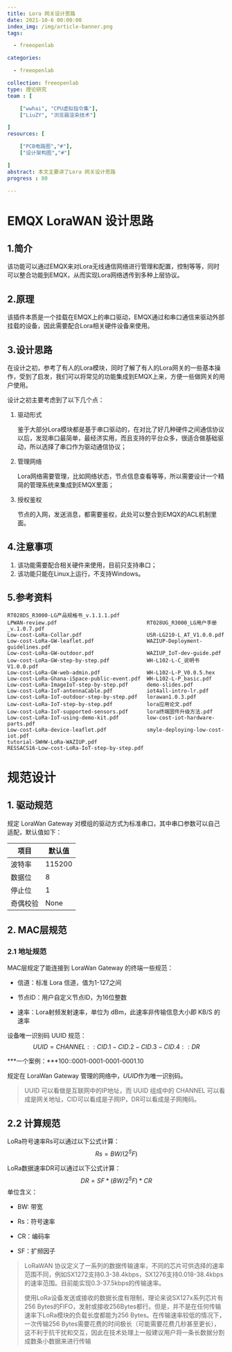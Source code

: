 ```yaml
---
title: Lora 网关设计思路
date: 2021-10-6 00:00:00
index_img: /img/article-banner.png
tags:

  - freeopenlab

categories:

  - freeopenlab

collection: freeopenlab
type: 理论研究
team : [

    ["wwhai", "CPU虚拟指令集"],
    ["LiuZY", "浏览器渲染技术"]

]
resources: [

    ["PCB电路图","#"],
    ["设计架构图","#"]

]
abstract: 本文主要讲了Lora 网关设计思路
progress : 80

---
```


# EMQX LoraWAN 设计思路

## 1.简介

该功能可以通过EMQX来对Lora无线通信网络进行管理和配置，控制等等，同时可以整合功能到EMQX，从而实现Lora网络透传到多种上层协议。

## 2.原理

该插件本质是一个挂载在EMQX上的串口驱动，EMQX通过和串口通信来驱动外部挂载的设备，因此需要配合Lora相关硬件设备来使用。
## 3.设计思路

在设计之初，参考了有人的Lora模块，同时了解了有人的Lora网关的一些基本操作，受到了启发，我们可以将常见的功能集成到EMQX上来，方便一些做网关的用户使用。

设计之初主要考虑到了以下几个点：

1. 驱动形式

   鉴于大部分Lora模块都是基于串口驱动的，在对比了好几种硬件之间通信协议以后，发现串口最简单，最经济实用，而且支持的平台众多，很适合做基础驱动，所以选择了串口作为驱动通信协议；

2. 管理网络

   Lora网络需要管理，比如网络状态，节点信息查看等等，所以需要设计一个精简的管理系统来集成到EMQX里面；

3. 授权鉴权

   节点的入网，发送消息，都需要鉴权，此处可以整合到EMQX的ACL机制里面。

## 4.注意事项

1. 该功能需要配合相关硬件来使用，目前只支持串口；
2. 该功能只能在Linux上运行，不支持Windows。

## 5.参考资料

```shell
RT028DS_R3000-LG产品规格书_v.1.1.1.pdf
LPWAN-review.pdf                             RT028UG_R3000_LG用户手册_v.1.0.7.pdf
Low-cost-LoRa-Collar.pdf                     USR-LG210-L_AT_V1.0.0.pdf
Low-cost-LoRa-GW-leaflet.pdf                 WAZIUP-Deployment-guidelines.pdf
Low-cost-LoRa-GW-outdoor.pdf                 WAZIUP_IoT-dev-guide.pdf
Low-cost-LoRa-GW-step-by-step.pdf            WH-L102-L-C_说明书V1.0.0.pdf
Low-cost-LoRa-GW-web-admin.pdf               WH-L102-L-P_V0.0.5.hex
Low-cost-LoRa-Ghana-iSpace-public-event.pdf  WH-L102-L-P_basic.pdf
Low-cost-LoRa-ImageIoT-step-by-step.pdf      demo-slides.pdf
Low-cost-LoRa-IoT-antennaCable.pdf           iot4all-intro-lr.pdf
Low-cost-LoRa-IoT-outdoor-step-by-step.pdf   lorawan1.0.3.pdf
Low-cost-LoRa-IoT-step-by-step.pdf           lora应用论文.pdf
Low-cost-LoRa-IoT-supported-sensors.pdf      lora终端固件升级方法.pdf
Low-cost-LoRa-IoT-using-demo-kit.pdf         low-cost-iot-hardware-parts.pdf
Low-cost-LoRa-device-leaflet.pdf             smyle-deploying-low-cost-iot.pdf
tutorial-SWHW-LoRa-WAZIUP.pdf
RESSACS16-Low-cost-LoRa-IoT-step-by-step.pdf
```




# 规范设计

## 1. 驱动规范

规定 LoraWan Gateway 对模组的驱动方式为标准串口，其中串口参数可以自己适配，默认值如下：

| 项目     | 默认值 |
| -------- | ------ |
| 波特率   | 115200 |
| 数据位   | 8      |
| 停止位   | 1      |
| 奇偶校验 | None   |

## 2. MAC层规范

### 2.1 地址规范

MAC层规定了能连接到 LoraWan Gateway 的终端一些规范：

- 信道：标准 Lora 信道，值为1-127之间

- 节点ID：用户自定义节点ID，为16位整数

- 速率：Lora射频发射速率，单位为 dBm，此速率非传输信息大小即 KB/S 的速率


设备唯一识别码 UUID 规范：
$$
UUID = CHANNEL::CID.1-CID.2-CID.3-CID.4::DR
$$

***一个案例：***100::0001-0001-0001-0001.10

规定在  LoraWan Gateway 管理的网络中，*UUID*作为唯一识别码。

> UUID 可以看做是互联网中的IP地址，而 UUID 组成中的 CHANNEL 可以看成是网关地址，CID可以看成是子网IP，DR可以看成是子网掩码。

## 2.2 计算规范

LoRa符号速率Rs可以通过以下公式计算：
$$
Rs=BW/(2^SF)
$$

LoRa数据速率DR可以通过以下公式计算：
$$
DR= SF*( BW/2^SF)*CR
$$
单位含义：

- BW: 带宽

- Rs：符号速率
- CR：编码率
- SF：扩频因子

>LoRaWAN 协议定义了一系列的数据传输速率，不同的芯片可供选择的速率范围不同，例如SX1272支持0.3-38.4kbps，SX1276支持0.018-38.4kbps的速率范围。目前能实现0.3-37.5kbps的传输速率。
>
>使用LoRa设备发送或接收的数据长度有限制，理论来说SX127x系列芯片有256 Bytes的FIFO，发射或接收256Bytes都行。但是，并不是在任何传输速率下LoRa模块的负载长度都能为256 Bytes。在传输速率较低的情况下，一次传输256 Bytes需要花费的时间极长（可能需要花费几秒甚至更长），这不利于抗干扰和交互，因此在技术处理上一般建议用户将一条长数据分割成数条小数据来进行传输

